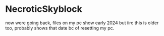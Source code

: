 # NecroticSkyblock
now were going back, files on my pc show early 2024 but iirc this is older too, probably shows that date bc of resetting my pc.
